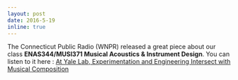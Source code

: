 ```yaml
---
layout: post
date: 2016-5-19
inline: true
---
```


The Connecticut Public Radio (WNPR) released a great piece about our class <strong>ENAS344/MUSI371 Musical Acoustics & Instrument Design</strong>. You can listen to it here :  <a href="https://www.wnpr.org/post/yale-lab-experimentation-and-engineering-intersect-musical-composition#stream/0"> At Yale Lab, Experimentation and Engineering Intersect with Musical Composition</a>
